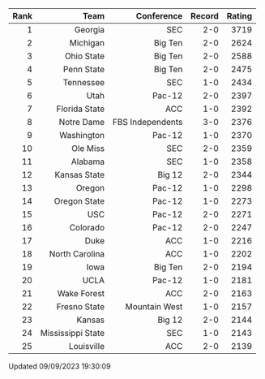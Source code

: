 | Rank  | Team                 | Conference           | Record   | Rating |
| ---:  | ---:                 | ---:                 | ---:     | ---:   |
| 1     | Georgia              | SEC                  | 2-0      | 3719   |
| 2     | Michigan             | Big Ten              | 2-0      | 2624   |
| 3     | Ohio State           | Big Ten              | 2-0      | 2588   |
| 4     | Penn State           | Big Ten              | 2-0      | 2475   |
| 5     | Tennessee            | SEC                  | 1-0      | 2434   |
| 6     | Utah                 | Pac-12               | 2-0      | 2397   |
| 7     | Florida State        | ACC                  | 1-0      | 2392   |
| 8     | Notre Dame           | FBS Independents     | 3-0      | 2376   |
| 9     | Washington           | Pac-12               | 1-0      | 2370   |
| 10    | Ole Miss             | SEC                  | 2-0      | 2359   |
| 11    | Alabama              | SEC                  | 1-0      | 2358   |
| 12    | Kansas State         | Big 12               | 2-0      | 2344   |
| 13    | Oregon               | Pac-12               | 1-0      | 2298   |
| 14    | Oregon State         | Pac-12               | 1-0      | 2273   |
| 15    | USC                  | Pac-12               | 2-0      | 2271   |
| 16    | Colorado             | Pac-12               | 2-0      | 2247   |
| 17    | Duke                 | ACC                  | 1-0      | 2216   |
| 18    | North Carolina       | ACC                  | 1-0      | 2202   |
| 19    | Iowa                 | Big Ten              | 2-0      | 2194   |
| 20    | UCLA                 | Pac-12               | 1-0      | 2181   |
| 21    | Wake Forest          | ACC                  | 2-0      | 2163   |
| 22    | Fresno State         | Mountain West        | 1-0      | 2157   |
| 23    | Kansas               | Big 12               | 2-0      | 2144   |
| 24    | Mississippi State    | SEC                  | 1-0      | 2143   |
| 25    | Louisville           | ACC                  | 2-0      | 2139   |

Updated 09/09/2023 19:30:09
